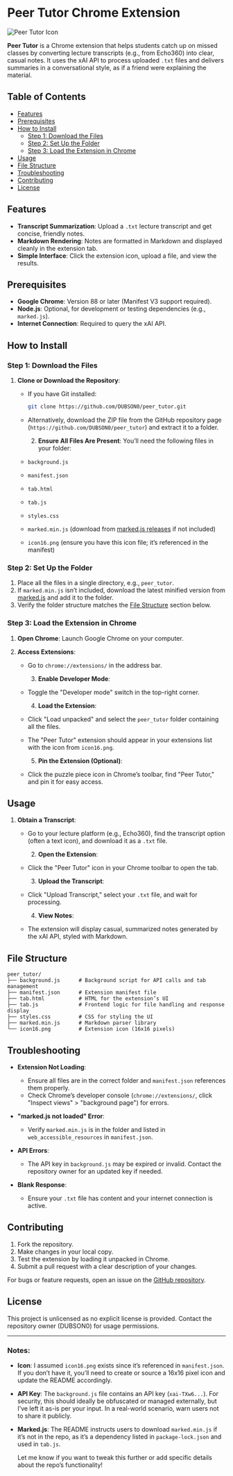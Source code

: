 # Peer Tutor Chrome Extension

![Peer Tutor Icon](icon16.png)

**Peer Tutor** is a Chrome extension that helps students catch up on missed classes by converting lecture transcripts (e.g., from Echo360) into clear, casual notes. It uses the xAI API to process uploaded `.txt` files and delivers summaries in a conversational style, as if a friend were explaining the material.

## Table of Contents
- [Features](#features)
- [Prerequisites](#prerequisites)
- [How to Install](#how-to-install)
  - [Step 1: Download the Files](#step-1-download-the-files)
  - [Step 2: Set Up the Folder](#step-2-set-up-the-folder)
  - [Step 3: Load the Extension in Chrome](#step-3-load-the-extension-in-chrome)
- [Usage](#usage)
- [File Structure](#file-structure)
- [Troubleshooting](#troubleshooting)
- [Contributing](#contributing)
- [License](#license)

## Features
- **Transcript Summarization**: Upload a `.txt` lecture transcript and get concise, friendly notes.
- **Markdown Rendering**: Notes are formatted in Markdown and displayed cleanly in the extension tab.
- **Simple Interface**: Click the extension icon, upload a file, and view the results.

## Prerequisites
- **Google Chrome**: Version 88 or later (Manifest V3 support required).
- **Node.js**: Optional, for development or testing dependencies (e.g., `marked.js`).
- **Internet Connection**: Required to query the xAI API.

## How to Install

### Step 1: Download the Files
1. **Clone or Download the Repository**:
   - If you have Git installed:
       ```bash
       git clone https://github.com/DUBSON0/peer_tutor.git
       ```
   - Alternatively, download the ZIP file from the GitHub repository page (`https://github.com/DUBSON0/peer_tutor`) and extract it to a folder.

       2. **Ensure All Files Are Present**:
       You’ll need the following files in your folder:
   - `background.js`
   - `manifest.json`
   - `tab.html`
   - `tab.js`
   - `styles.css`
   - `marked.min.js` (download from [marked.js releases](https://github.com/markedjs/marked/releases) if not included)
   - `icon16.png` (ensure you have this icon file; it’s referenced in the manifest)

### Step 2: Set Up the Folder
1. Place all the files in a single directory, e.g., `peer_tutor`.
2. If `marked.min.js` isn’t included, download the latest minified version from [marked.js](https://github.com/markedjs/marked/releases) and add it to the folder.
3. Verify the folder structure matches the [File Structure](#file-structure) section below.

### Step 3: Load the Extension in Chrome
1. **Open Chrome**:
Launch Google Chrome on your computer.

2. **Access Extensions**:
   - Go to `chrome://extensions/` in the address bar.

       3. **Enable Developer Mode**:
   - Toggle the "Developer mode" switch in the top-right corner.

       4. **Load the Extension**:
   - Click "Load unpacked" and select the `peer_tutor` folder containing all the files.
   - The "Peer Tutor" extension should appear in your extensions list with the icon from `icon16.png`.

       5. **Pin the Extension (Optional)**:
   - Click the puzzle piece icon in Chrome’s toolbar, find "Peer Tutor," and pin it for easy access.

## Usage
1. **Obtain a Transcript**:
   - Go to your lecture platform (e.g., Echo360), find the transcript option (often a text icon), and download it as a `.txt` file.

       2. **Open the Extension**:
   - Click the "Peer Tutor" icon in your Chrome toolbar to open the tab.

       3. **Upload the Transcript**:
   - Click "Upload Transcript," select your `.txt` file, and wait for processing.

       4. **View Notes**:
   - The extension will display casual, summarized notes generated by the xAI API, styled with Markdown.

## File Structure
```
peer_tutor/
├── background.js      # Background script for API calls and tab management
├── manifest.json      # Extension manifest file
├── tab.html           # HTML for the extension’s UI
├── tab.js             # Frontend logic for file handling and response display
├── styles.css         # CSS for styling the UI
├── marked.min.js      # Markdown parser library
└── icon16.png         # Extension icon (16x16 pixels)
```

## Troubleshooting
- **Extension Not Loading**:
  - Ensure all files are in the correct folder and `manifest.json` references them properly.
  - Check Chrome’s developer console (`chrome://extensions/`, click "Inspect views" > "background page") for errors.

- **"marked.js not loaded" Error**:
  - Verify `marked.min.js` is in the folder and listed in `web_accessible_resources` in `manifest.json`.

- **API Errors**:
  - The API key in `background.js` may be expired or invalid. Contact the repository owner for an updated key if needed.

- **Blank Response**:
  - Ensure your `.txt` file has content and your internet connection is active.

## Contributing
1. Fork the repository.
2. Make changes in your local copy.
3. Test the extension by loading it unpacked in Chrome.
4. Submit a pull request with a clear description of your changes.

For bugs or feature requests, open an issue on the [GitHub repository](https://github.com/DUBSON0/peer_tutor/issues).

## License
This project is unlicensed as no explicit license is provided. Contact the repository owner (DUBSON0) for usage permissions.

---

### Notes:
- **Icon**: I assumed `icon16.png` exists since it’s referenced in `manifest.json`. If you don’t have it, you’ll need to create or source a 16x16 pixel icon and update the README accordingly.
- **API Key**: The `background.js` file contains an API key (`xai-TXw6...`). For security, this should ideally be obfuscated or managed externally, but I’ve left it as-is per your input. In a real-world scenario, warn users not to share it publicly.
- **Marked.js**: The README instructs users to download `marked.min.js` if it’s not in the repo, as it’s a dependency listed in `package-lock.json` and used in `tab.js`.

    Let me know if you want to tweak this further or add specific details about the repo’s functionality!
